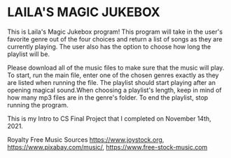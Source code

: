 # LAILA'S MAGIC JUKEBOX
 
 This is Laila's Magic Jukebox program! This program will take in the user's favorite genre out of the four choices and
return a list of songs as they are currently playing. The user also has the option to choose how long the playlist will 
 be.

Please download all of the music files to make sure that the music will play. To start, run the main file, 
enter one of the chosen genres exactly as they are listed when running the file.
The playlist should start playing after an opening magical sound.When choosing a playlist's length, keep in mind of how
many mp3 files are in the genre's folder.
To end the playlist, stop running the program.

This is my Intro to CS Final Project that I completed on November 14th, 2021. 

Royalty Free Music Sources
https://www.joystock.org, https://www.pixabay.com/music/, https://www.free-stock-music.com
